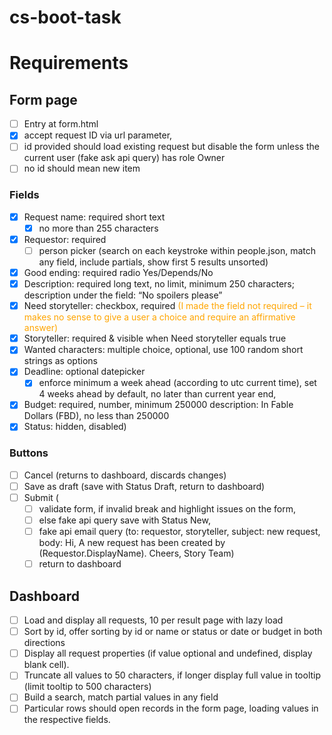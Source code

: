 # cs-boot-task

# Requirements

## Form page

- [ ] Entry at form.html
- [x] accept request ID via url parameter,
- [ ] id provided should load existing request but disable the form unless the current user (fake ask api query) has role Owner
- [ ] no id should mean new item

### Fields

- [x] Request name: required short text
    - [x] no more than 255 characters
- [x] Requestor: required
    - [ ] person picker (search on each keystroke within people.json, match any field, include partials, show first 5 results unsorted)
- [x] Good ending: required radio Yes/Depends/No
- [x] Description: required long text, no limit, minimum 250 characters; description under the field: “No spoilers please”
- [x] Need storyteller: checkbox, required <span style="color:orange;">(I made the field not required – it makes no sense to give a user a choice and require an affirmative answer)</span>
- [x] Storyteller: required & visible when Need storyteller equals true
- [x] Wanted characters: multiple choice, optional, use 100 random short strings as options
- [x] Deadline: optional datepicker
    - [x] enforce minimum a week ahead (according to utc current time), set 4 weeks ahead by default, no later than current year end,
- [x] Budget: required, number, minimum 250000 description: In Fable Dollars (FBD), no less than 250000
- [x] Status: hidden, disabled)

### Buttons

- [ ] Cancel (returns to dashboard, discards changes)
- [ ] Save as draft (save with Status Draft, return to dashboard)
- [ ] Submit (
    - [ ] validate form, if invalid break and highlight issues on the form,
    - [ ] else fake api query save with Status New,
    - [ ] fake api email query (to: requestor, storyteller, subject: new request, body: Hi, A new request has been created by (Requestor.DisplayName). Cheers, Story Team)
    - [ ] return to dashboard

## Dashboard

- [ ] Load and display all requests, 10 per result page with lazy load
- [ ] Sort by id, offer sorting by id or name or status or date or budget in both directions
- [ ] Display all request properties (if value optional and undefined, display blank cell).
- [ ] Truncate all values to 50 characters, if longer display full value in tooltip (limit tooltip to 500 characters)
- [ ] Build a search, match partial values in any field
- [ ] Particular rows should open records in the form page, loading values in the respective fields.
